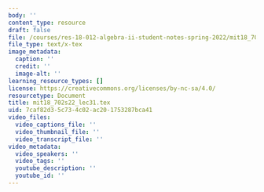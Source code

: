 ```yaml
---
body: ''
content_type: resource
draft: false
file: /courses/res-18-012-algebra-ii-student-notes-spring-2022/mit18_702s22_lec31.tex
file_type: text/x-tex
image_metadata:
  caption: ''
  credit: ''
  image-alt: ''
learning_resource_types: []
license: https://creativecommons.org/licenses/by-nc-sa/4.0/
resourcetype: Document
title: mit18_702s22_lec31.tex
uid: 7caf82d3-5c73-4c02-ac20-1753287bca41
video_files:
  video_captions_file: ''
  video_thumbnail_file: ''
  video_transcript_file: ''
video_metadata:
  video_speakers: ''
  video_tags: ''
  youtube_description: ''
  youtube_id: ''
---
```

